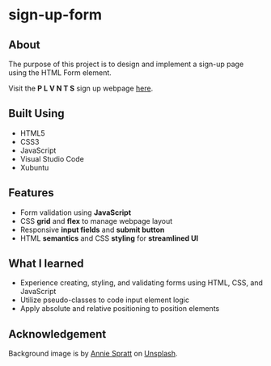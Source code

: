 # sign-up-form

## About

The purpose of this project is to design and implement a sign-up page using the HTML Form element.

Visit the **P L V N T S** sign up webpage [here](https://hojinchang.github.io/sign-up-form/).

## Built Using
- HTML5
- CSS3
- JavaScript
- Visual Studio Code
- Xubuntu

## Features
- Form validation using **JavaScript**
- CSS **grid** and **flex** to manage webpage layout
- Responsive **input fields** and **submit button**
- HTML **semantics** and CSS **styling** for **streamlined UI**

## What I learned
- Experience creating, styling, and validating forms using HTML, CSS, and JavaScript
- Utilize pseudo-classes to code input element logic
- Apply absolute and relative positioning to position elements

## Acknowledgement
Background image is by [Annie Spratt](https://unsplash.com/@anniespratt) on [Unsplash](https://unsplash.com/@anniespratt).